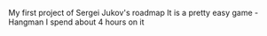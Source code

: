 My first project of Sergei Jukov's roadmap
It is a pretty easy game - Hangman
I spend about 4 hours on it
